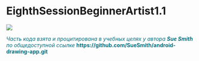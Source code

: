 # EighthSessionBeginnerArtist1.1
<p align="left">
<img src="https://user-images.githubusercontent.com/108148690/235195127-a3e4167c-689e-41f5-b867-e9621d8ab138.jpeg"/>
</p>
<p><span style="color: #046e7e;"><em>Часть кода взята и процитирована в учебных целях у автора&nbsp;<strong>Sue Smith</strong> по общедоступной ссылке</em>&nbsp;<strong>https://github.com/SueSmith/android-drawing-app.git</strong></span></p>
